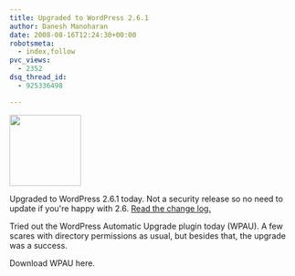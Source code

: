 ```yaml
---
title: Upgraded to WordPress 2.6.1
author: Danesh Manoharan
date: 2008-08-16T12:24:30+00:00
robotsmeta:
  - index,follow
pvc_views:
  - 2352
dsq_thread_id:
  - 925336498

---
```

[<img loading="lazy" class="alignnone size-medium wp-image-781" title="WordPress" src="/wp-content/uploads/2008/08/wordpresslogo.jpg" alt="" width="125" height="125" />][1]

Upgraded to WordPress 2.6.1 today. Not a security release so no need to update if you're happy with 2.6. [Read the change log.][2]

Tried out the WordPress Automatic Upgrade plugin today (WPAU). A few scares with directory permissions as usual, but besides that, the upgrade was a success.

Download WPAU here.

 [1]: /wp-content/uploads/2008/08/wordpresslogo.jpg
 [2]: http://trac.wordpress.org/query?status=closed&milestone=2.6.1&resolution=fixed&order=priority